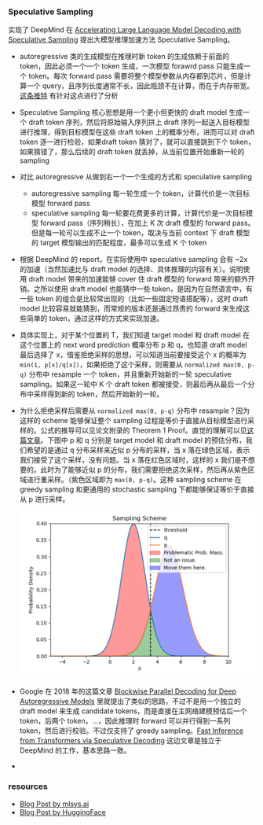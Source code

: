 ### Speculative Sampling

实现了 DeepMind 在 [Accelerating Large Language Model Decoding with Speculative Sampling](https://arxiv.org/pdf/2302.01318.pdf) 提出大模型推理加速方法 Speculative Sampling。


- autoregressive 类的生成模型在推理时新 token 的生成依赖于前面的 token，因此必须一个一个 token 生成，一次模型 forawrd pass 只能生成一个 token。每次 forward pass 需要将整个模型参数从内存都到芯片，但是计算一个 query，且序列长度通常不长，因此瓶颈不在计算，而在于内存带宽。[这条推特](https://twitter.com/karpathy/status/1691571869051445433) 有针对这点进行了分析

- Speculative Sampling 核心思想是用一个更小但更快的 draft model 生成一个 draft token 序列，然后将原始输入序列拼上 draft 序列一起送入目标模型进行推理，得到目标模型在这些 draft token 上的概率分布，进而可以对 draft token 逐一进行检验，如果draft token 猜对了，就可以直接跳到下个 token，如果猜错了，那么后续的 draft token 就丢掉，从当前位置开始重新一轮的 sampling

- 对比 autoregressive 从做到右一个一个生成的方式和 speculative sampling
  - autoregressive sampling 每一轮生成一个 token，计算代价是一次目标模型 forward pass
  - speculative sampling 每一轮要花费更多的计算，计算代价是一次目标模型 forward pass（序列稍长），在加上 K 次 draft 模型的 forward pass。但是每一轮可以生成不止一个 token，取决与当前 context 下 draft 模型的 target 模型输出的匹配程度，最多可以生成 K 个 token

- 根据 DeepMind 的 report，在实际使用中 speculative sampling 会有 ~2x 的加速（当然加速比与 draft model 的选择、具体推理的内容有关）。说明使用 draft model 带来的加速能够 cover 住 draft 模型的 forward 带来的额外开销。之所以使用 draft model 也能猜中一些 token，是因为在自然语言中，有一些 token 的组合是比较常出现的（比如一些固定短语搭配等），这时 draft model 比较容易就能猜到，而常规的版本还是通过昂贵的 forward 来生成这些简单的 token，通过这样的方式来实现加速。

- 具体实现上，对于某个位置的 T，我们知道 target model 和 draft model 在这个位置上的 next word prediction 概率分布 p 和 q，也知道 draft model 最后选择了 x，借鉴拒绝采样的思想，可以知道当前要接受这个 x 的概率为 `min(1, p[x]/q[x])`，如果拒绝了这个采样，则需要从 `normalized max(0, p-q)` 分布中 resample 一个 token，并且重新开始新的一轮 speculative sampling。如果这一轮中 K 个 draft token 都被接受，则最后再从最后一个分布中采样得到新的 token，然后开始新的一轮。

- 为什么拒绝采样后需要从 `normalized max(0, p-q)` 分布中 resample？因为这样的 scheme 能够保证整个 sampling 过程是等价于直接从目标模型进行采样的。公式的推导可以见论文附录的 Theorem 1 Proof。直觉的理解可以见[这篇文章](https://www.mlsys.ai/papers/speculative_decoding.html)。下图中 p 和 q 分别是 target model 和 draft model 的预估分布，我们希望的是通过 q 分布采样来近似 p 分布的采样，当 x 落在绿色区域，表示我们接受了这个采样，没有问题。当 x 落在红色区域时，这样的 x 我们是不想要的。此时为了能够近似 p 的分布，我们需要拒绝这次采样，然后再从紫色区域进行重采样。（紫色区域即为 `max(0, p-q)`。这种 sampling scheme 在 greedy sampling 和更通用的 stochastic sampling 下都能够保证等价于直接从 p 进行采样。

  ![sampling-scheme](sampling-scheme.png)

- Google 在 2018 年的这篇文章 [Blockwise Parallel Decoding for Deep Autoregressive Models](https://proceedings.neurips.cc/paper/2018/file/c4127b9194fe8562c64dc0f5bf2c93bc-Paper.pdf) 里就提出了类似的思路，不过不是用一个独立的 draft model 来生成 candidate tokens，而是直接在主网络建模预估后一个 token，后两个 token，...，因此推理时 forward 可以并行得到一系列 token，然后进行校验。不过仅支持了 greedy sampling。[Fast Inference from Transformers via Speculative Decoding](https://arxiv.org/pdf/2211.17192.pdf) 这边文章是独立于 DeepMind 的工作，基本思路一致。

- 

### resources
- [Blog Post by mlsys.ai](https://www.mlsys.ai/papers/speculative_decoding.html)
- [Blog Post by HuggingFace](https://huggingface.co/blog/assisted-generation)
